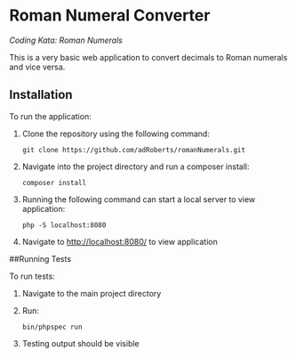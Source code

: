 # Roman Numeral Converter
_Coding Kata: Roman Numerals_

This is a very basic web application to convert decimals to Roman numerals and vice versa.

## Installation

To run the application:

1. Clone the repository using the following command:

    ```
    git clone https://github.com/adRoberts/romanNumerals.git
    ```
2. Navigate into the project directory and run a composer install:

    ```
    composer install
    ```

3. Running the following command can start a local server to view application:

    ```
    php -S localhost:8080
    ```

4. Navigate to [http://localhost:8080/](http://localhost:8080/) to view application

##Running Tests

To run tests:

1. Navigate to the main project directory
2. Run:

    ```
    bin/phpspec run
    ```

3. Testing output should be visible
